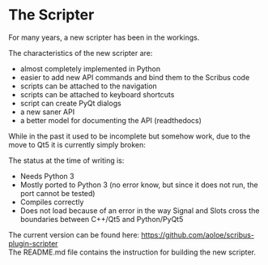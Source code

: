 # The Scripter

For many years, a new scripter has been in the workings.

The characteristics of the new scripter are:

- almost completely implemented in Python
- easier to add new API commands and bind them to the Scribus code
- scripts can be attached to the navigation
- scripts can be attached to keyboard shortcuts
- script can create PyQt dialogs
- a new saner API
- a better model for documenting the API (readthedocs)

While in the past it used to be incomplete but somehow work, due to the move to Qt5 it is currently simply broken:

The status at the time of writing is:

- Needs Python 3
- Mostly ported to Python 3 (no error know, but since it does not run, the port cannot be tested)
- Compiles correctly
- Does not load because of an error in the way Signal and Slots cross the boundaries between C++/Qt5 and Python/PyQt5

The current version can be found here: <https://github.com/aoloe/scribus-plugin-scripter>  
The README.md file contains the instruction for building the new scripter.
